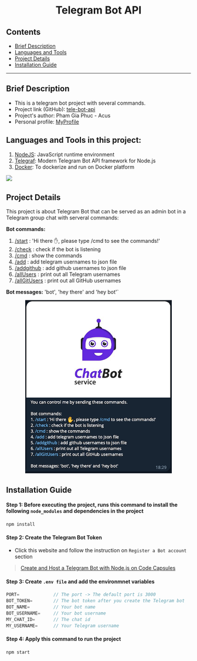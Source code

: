 <h1 align="center">Telegram Bot API</h1>

## Contents
- [Brief Description](#brief-description)
- [Languages and Tools](#languages-and-tools-in-this-project)
- [Project Details](#project-details)
- [Installation Guide](#installation-guide)

---
## Brief Description
- This is a telegram bot project with several commands. 
- Project link (GitHub): [tele-bot-api](https://github.com/phamgiaphuc/CurriculumVitaeBuilder)
- Project's author: Pham Gia Phuc - Acus
- Personal profile: [MyProfile](https://github.com/phamgiaphuc)

## Languages and Tools in this project:
1. [NodeJS](https://nodejs.org/en): JavaScript runtime environment
2. [Telegraf](https://www.npmjs.com/package/telegraf): Modern Telegram Bot API framework for Node.js
3. [Docker](https://www.docker.com/): To dockerize and run on Docker platform

<p>
  <a href="https://skillicons.dev">
    <img src="https://skillicons.dev/icons?i=nodejs,js,docker"/>
  </a>
</p>

## Project Details
This project is about Telegram Bot that can be served as an admin bot in a Telegram group chat with serveral commands:

**Bot commands:**
1. [/start]() : 'Hi there ✋, please type /cmd to see the commands!'
2. [/check]() : check if the bot is listening
3. [/cmd]() : show the commands
4. [/add]() : add telegram usernames to json file
5. [/addgithub]() : add github usernames to json file
6. [/allUsers]() : print out all Telegram usernames
7. [/allGitUsers]() : print out all GitHub usernames

**Bot messages:** 'bot', 'hey there' and 'hey bot'`

<p align="center">
  <img src="./images/1.png"
</p>

## Installation Guide
#### Step 1: Before executing the project, runs this command to install the following `node_modules` and dependencies in the project
```
npm install
```
#### Step 2: Create the Telegram Bot Token
- Click this website and follow the instruction on `Register a Bot account` section
> [Create and Host a Telegram Bot with Node.js on Code Capsules
](https://codecapsules.io/docs/tutorials/create-nodejs-telegram-bot/#polling-vs-webhooks)
#### Step 3: Create `.env file` and add the environmnet variables
```js
PORT=             // The port -> The default port is 3000
BOT_TOKEN=        // The bot token after you create the Telegram bot
BOT_NAME=         // Your bot name
BOT_USERNAME=     // Your bot username
MY_CHAT_ID=       // The chat id
MY_USERNAME=      // Your Telegram username
```
#### Step 4: Apply this command to run the project 
```
npm start
```


